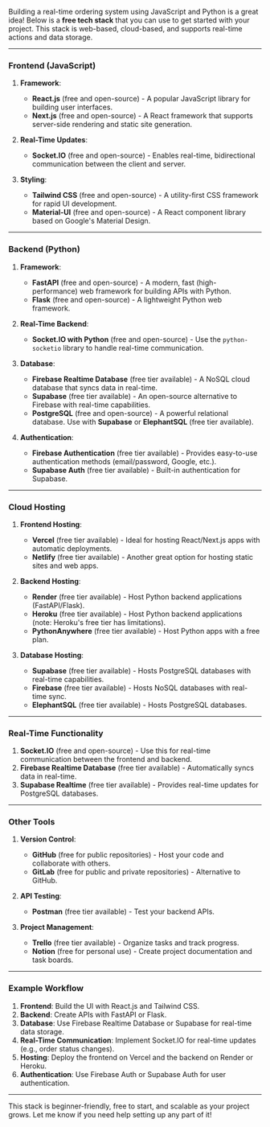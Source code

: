 Building a real-time ordering system using JavaScript and Python is a great idea! Below is a **free tech stack** that you can use to get started with your project. This stack is web-based, cloud-based, and supports real-time actions and data storage.

---

### **Frontend (JavaScript)**
1. **Framework**: 
   - **React.js** (free and open-source) - A popular JavaScript library for building user interfaces.
   - **Next.js** (free and open-source) - A React framework that supports server-side rendering and static site generation.

2. **Real-Time Updates**:
   - **Socket.IO** (free and open-source) - Enables real-time, bidirectional communication between the client and server.

3. **Styling**:
   - **Tailwind CSS** (free and open-source) - A utility-first CSS framework for rapid UI development.
   - **Material-UI** (free and open-source) - A React component library based on Google's Material Design.

---

### **Backend (Python)**
1. **Framework**:
   - **FastAPI** (free and open-source) - A modern, fast (high-performance) web framework for building APIs with Python.
   - **Flask** (free and open-source) - A lightweight Python web framework.

2. **Real-Time Backend**:
   - **Socket.IO with Python** (free and open-source) - Use the `python-socketio` library to handle real-time communication.

3. **Database**:
   - **Firebase Realtime Database** (free tier available) - A NoSQL cloud database that syncs data in real-time.
   - **Supabase** (free tier available) - An open-source alternative to Firebase with real-time capabilities.
   - **PostgreSQL** (free and open-source) - A powerful relational database. Use with **Supabase** or **ElephantSQL** (free tier available).

4. **Authentication**:
   - **Firebase Authentication** (free tier available) - Provides easy-to-use authentication methods (email/password, Google, etc.).
   - **Supabase Auth** (free tier available) - Built-in authentication for Supabase.

---

### **Cloud Hosting**
1. **Frontend Hosting**:
   - **Vercel** (free tier available) - Ideal for hosting React/Next.js apps with automatic deployments.
   - **Netlify** (free tier available) - Another great option for hosting static sites and web apps.

2. **Backend Hosting**:
   - **Render** (free tier available) - Host Python backend applications (FastAPI/Flask).
   - **Heroku** (free tier available) - Host Python backend applications (note: Heroku's free tier has limitations).
   - **PythonAnywhere** (free tier available) - Host Python apps with a free plan.

3. **Database Hosting**:
   - **Supabase** (free tier available) - Hosts PostgreSQL databases with real-time capabilities.
   - **Firebase** (free tier available) - Hosts NoSQL databases with real-time sync.
   - **ElephantSQL** (free tier available) - Hosts PostgreSQL databases.

---

### **Real-Time Functionality**
1. **Socket.IO** (free and open-source) - Use this for real-time communication between the frontend and backend.
2. **Firebase Realtime Database** (free tier available) - Automatically syncs data in real-time.
3. **Supabase Realtime** (free tier available) - Provides real-time updates for PostgreSQL databases.

---

### **Other Tools**
1. **Version Control**:
   - **GitHub** (free for public repositories) - Host your code and collaborate with others.
   - **GitLab** (free for public and private repositories) - Alternative to GitHub.

2. **API Testing**:
   - **Postman** (free tier available) - Test your backend APIs.

3. **Project Management**:
   - **Trello** (free tier available) - Organize tasks and track progress.
   - **Notion** (free for personal use) - Create project documentation and task boards.

---

### **Example Workflow**
1. **Frontend**: Build the UI with React.js and Tailwind CSS.
2. **Backend**: Create APIs with FastAPI or Flask.
3. **Database**: Use Firebase Realtime Database or Supabase for real-time data storage.
4. **Real-Time Communication**: Implement Socket.IO for real-time updates (e.g., order status changes).
5. **Hosting**: Deploy the frontend on Vercel and the backend on Render or Heroku.
6. **Authentication**: Use Firebase Auth or Supabase Auth for user authentication.

---

This stack is beginner-friendly, free to start, and scalable as your project grows. Let me know if you need help setting up any part of it!